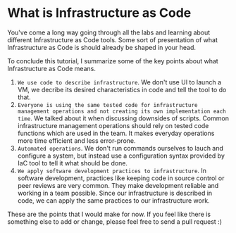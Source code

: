 # What is Infrastructure as Code

You've come a long way going through all the labs and learning about different Infrastructure as Code tools. Some sort of presentation of what Infrastructure as Code is should already be shaped in your head.

To conclude this tutorial, I summarize some of the key points about what Infrastructure as Code means.

1. `We use code to describe infrastructure`. We don't use UI to launch a VM, we decribe its desired characteristics in code and tell the tool to do that.
2. `Everyone is using the same tested code for infrastructure management operations and not creating its own implementation each time`. We talked about it when discussing downsides of scripts. Common infrastructure management operations should rely on tested code functions which are used in the team. It makes everyday operations more time efficient and less error-prone.
3. `Automated operations`. We don't run commands ourselves to lauch and configure a system, but instead use a configuration syntax provided by IaC tool to tell it what should be done.
4. `We apply software development practices to infrastructure`. In software development, practices like keeping code in source control or peer reviews are very common. They make development reliable and working in a team possible. Since our infrastructure is described in code, we can apply the same practices to our infrastructure work.

These are the points that I would make for now. If you feel like there is something else to add or change, please feel free to send a pull request :)